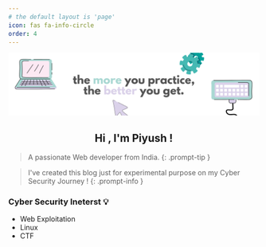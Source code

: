 ```yaml
---
# the default layout is 'page'
icon: fas fa-info-circle
order: 4
---
```


![img](https://github.com/Piyush-linux/Piyush-linux/raw/main/new.png)


<h2> <center> Hi , I'm Piyush ! </center> </h2>

> A passionate Web developer from India.
{: .prompt-tip }

> I've created this blog just for experimental purpose on my Cyber Security Journey !
{: .prompt-info }

### Cyber Security Ineterst 💡
- Web Exploitation
- Linux
- CTF
